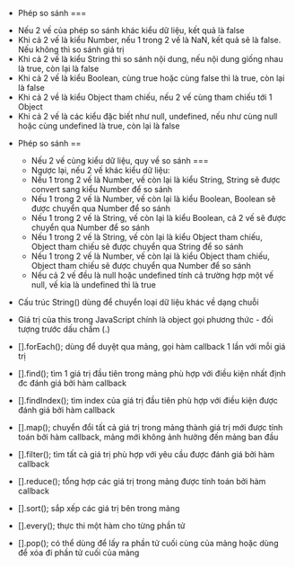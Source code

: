 - Phép so sánh ===

* Nếu 2 vế của phép so sánh khác kiểu dữ liệu, kết quả là false
* Khi cả 2 vế là kiểu Number, nếu 1 trong 2 vế là NaN, kết quả sẽ là false. Nếu không thì so sánh giá trị
* Khi cả 2 vế là kiểu String thì so sánh nội dung, nếu nội dung giống nhau là true, còn lại là false
* Khi cả 2 vế là kiểu Boolean, cùng true hoặc cùng false thì là true, còn lại là false
* Khi cả 2 về là kiểu Object tham chiếu, nếu 2 vế cùng tham chiếu tới 1 Object
* Khi cả 2 vế là các kiểu đặc biết như null, undefined, nếu như cùng null hoặc cùng undefined là true, còn lại là false

- Phép so sánh ==

  - Nếu 2 vế cùng kiểu dữ liệu, quy về so sánh ===
  - Ngược lại, nếu 2 vế khác kiểu dữ liệu:
  - Nếu 1 trong 2 vế là Number, vế còn lại là kiểu String, String sẽ được convert sang kiểu Number để so sánh
  - Nếu 1 trong 2 vế là Number, vế còn lại là kiểu Boolean, Boolean sẽ được chuyển qua Number để so sánh
  - Nếu 1 trong 2 vế là String, vế còn lại là kiểu Boolean, cả 2 vế sẽ được chuyển qua Number để so sánh
  - Nếu 1 trong 2 vế là String, vế còn lại là kiểu Object tham chiếu, Object tham chiếu sẽ được chuyển qua String để so sánh
  - Nếu 1 trong 2 vế là Number, vế còn lại là kiểu Object tham chiếu, Object tham chiếu sẽ được chuyển qua Number để so sánh
  - Nếu cả 2 vế đều là null hoặc undefined tính cả trường hợp một vế null, vế kia là undefined thì là true

- Cấu trúc String() dùng để chuyển loại dữ liệu khác về dạng chuỗi
- Giá trị của this trong JavaScript chính là object gọi phương thức - đối tượng trước dấu chấm (.)
- [].forEach(); dùng để duyệt qua mảng, gọi hàm callback 1 lần với mỗi giá trị
- [].find(); tìm 1 giá trị đầu tiên trong mảng phù hợp với điều kiện nhất định đc đánh giá bởi hàm callback
- [].findIndex(); tìm index của giá trị đầu tiên phù hợp với điều kiện được đánh giá bởi hàm callback
- [].map(); chuyển đổi tất cả giá trị trong mảng thành giá trị mới được tính toán bởi hàm callback, mảng mới không ảnh hưởng đến mảng ban đầu
- [].filter(); tìm tất cả giá trị phù hợp với yêu cầu được đánh giá bởi hàm callback
- [].reduce(); tổng hợp các giá trị trong mảng được tính toán bởi hàm callback
- [].sort(); sắp xếp các giá trị bên trong mảng
- [].every(); thực thi một hàm cho từng phần tử
- [].pop(); có thể dùng để lấy ra phần tử cuối cùng của mảng hoặc dùng để xóa đi phần tử cuối của mảng
